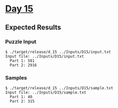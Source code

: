 # [Day 15](https://adventofcode.com/2021/day/15)

## Expected Results

### Puzzle Input

```console
$ ./target/release/d_15 ../Inputs/D15/input.txt
Input file: ../Inputs/D15/input.txt
  Part 1: 581
  Part 2: 2916
```

### Samples

```console
$ ./target/release/d_15 ../Inputs/D15/sample.txt
Input file: ../Inputs/D15/sample.txt
  Part 1: 40
  Part 2: 315
```
